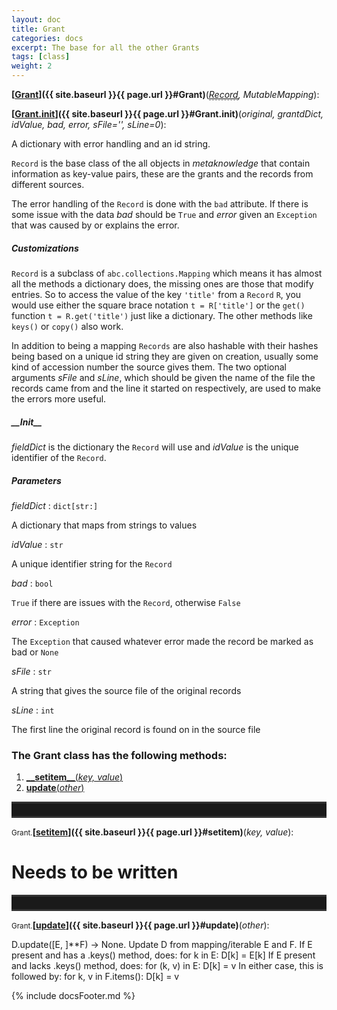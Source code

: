 ```yaml
---
layout: doc
title: Grant
categories: docs
excerpt: The base for all the other Grants
tags: [class]
weight: 2
---
```

<a name="Grant"></a>
<a name="Grant"></a><small></small>**[<ins>Grant</ins>]({{ site.baseurl }}{{ page.url }}#Grant)**(_<a href="#Record"><u style="border-bottom: .5px dashed gray;">Record</u></a>, MutableMapping_):

<a name="Grant.__init__"></a><small></small>**[<ins>Grant.__init__</ins>]({{ site.baseurl }}{{ page.url }}#Grant.__init__)**(_original, grantdDict, idValue, bad, error, sFile='', sLine=0_):

A dictionary with error handling and an id string.

`Record` is the base class of the all objects in _metaknowledge_ that contain information as key-value pairs, these are the grants and the records from different sources.

The error handling of the `Record` is done with the `bad` attribute. If there is some issue with the data _bad_ should be `True` and _error_ given an `Exception` that was caused by or explains the error.

##### Customizations

`Record` is a subclass of `abc.collections.Mapping` which means it has almost all the methods a dictionary does, the missing ones are those that modify entries. So to access the value of the key `'title'` from a `Record` `R`, you would use either the square brace notation `t = R['title']` or the `get()` function `t = R.get('title')` just like a dictionary. The other methods like `keys()` or `copy()` also work.

In addition to being a mapping `Records` are also hashable with their hashes being based on a unique id string they are given on creation, usually some kind of accession number the source gives them. The two optional arguments _sFile_ and _sLine_, which should be given the name of the file the records came from and the line it started on respectively, are used to make the errors more useful.

##### \_\_Init\_\_

_fieldDict_ is the dictionary the `Record` will use and _idValue_ is the unique identifier of the `Record`.

##### Parameters

_fieldDict_ : `dict[str:]`

 A dictionary that maps from strings to values

_idValue_ : `str`

 A unique identifier string for the `Record`

_bad_ : `bool`

 `True` if there are issues with the `Record`, otherwise `False`

_error_ : `Exception`

 The `Exception` that caused whatever error made the record be marked as bad or `None`

_sFile_ : `str`

 A string that gives the source file of the original records

_sLine_ : `int`

 The first line the original record is found on in the source file


<h3>
The Grant class has the following methods:</h3>

<ol class="post-list">
<li><article><a href="#__setitem__"><b>__setitem__</b>(<i>key, value</i>)</a></article></li>
<li><article><a href="#update"><b>update</b>(<i>other</i>)</a></article></li>
</ol>
<hr style="padding: 0;border: none;border-width: 3px;height: 20px;color: #333;text-align: center;border-top-style: solid;border-bottom-style: solid;">

<a name="__setitem__"></a><small>Grant.</small>**[<ins>__setitem__</ins>]({{ site.baseurl }}{{ page.url }}#__setitem__)**(_key, value_):

# Needs to be written

<hr style="padding: 0;border: none;border-width: 3px;height: 20px;color: #333;text-align: center;border-top-style: solid;border-bottom-style: solid;">

<a name="update"></a><small>Grant.</small>**[<ins>update</ins>]({{ site.baseurl }}{{ page.url }}#update)**(_other_):

D.update([E, ]**F) -> None.  Update D from mapping/iterable E and F.
If E present and has a .keys() method, does:     for k in E: D[k] = E[k]
If E present and lacks .keys() method, does:     for (k, v) in E: D[k] = v
In either case, this is followed by: for k, v in F.items(): D[k] = v



{% include docsFooter.md %}